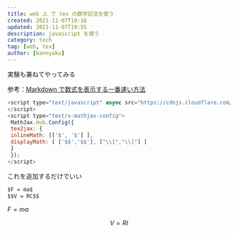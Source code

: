 ```yaml
---
title: web 上 で tex の数学記法を使う
created: 2021-11-07T19:16
updated: 2021-11-07T19:55
description: javascript を使う
category: tech
tag: [web, tex]
author: [konnyaku]
---
```


<script type="text/javascript" async src="https://cdnjs.cloudflare.com/ajax/libs/mathjax/2.7.7/MathJax.js?config=TeX-MML-AM_CHTML">
</script>
<script type="text/x-mathjax-config">
 MathJax.Hub.Config({
 tex2jax: {
 inlineMath: [['$', '$'] ],
 displayMath: [ ['$$','$$'], ["\\[","\\]"] ]
 }
 });
</script>

実験も兼ねてやってみる

参考：[Markdown で数式を表示する一番速い方法](https://qiita.com/tomtsutom0122/items/e0ab6b6ccbd369db1aa2)

```js
<script type="text/javascript" async src="https://cdnjs.cloudflare.com/ajax/libs/mathjax/2.7.7/MathJax.js?config=TeX-MML-AM_CHTML">
</script>
<script type="text/x-mathjax-config">
 MathJax.Hub.Config({
 tex2jax: {
 inlineMath: [['$', '$'] ],
 displayMath: [ ['$$','$$'], ["\\[","\\]"] ]
 }
 });
</script>
```

これを追加するだけでいい

```md
$F = ma$
$$V = RC$$
```

$F = ma$

$$ V = RI$$
